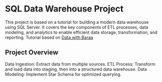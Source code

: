 # SQL Data Warehouse Project
This project is based on a tutorial for building a modern data warehouse using SQL Server. It covers the key components of ETL processes, data modeling, and analytics to enable efficient data storage, transformation, and reporting. Tutorial based on [Data with Baraa](https://www.youtube.com/watch?v=9GVqKuTVANE&t=14132s)

## Project Overview
Data Ingestion: Extract data from multiple sources.
ETL Process: Transform and load data into staging, then into a structured data warehouse.
Data Modeling: Implement Star Schema for optimized querying.
